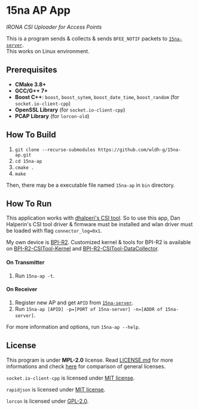 # 15na AP App

<i>IRONA CSI Uploader for Access Points</i>

This is a program sends & collects & sends `BFEE_NOTIF` packets to [`15na-server`](https://github.com/wldh-g/15na-server).\
This works on Linux environment.

## Prerequisites

-   **CMake 3.8+**
-   **GCC/G++ 7+**
-   **Boost C++**: `boost`, `boost_sytem`, `boost_date_time`, `boost_random` (for `socket.io-client-cpp`)
-   **OpenSSL Library** (for `socket.io-client-cpp`)
-   **PCAP Library** (for `lorcon-old`)

## How To Build

1. `git clone --recurse-submodules https://github.com/wldh-g/15na-ap.git`
2. `cd 15na-ap`
3. `cmake .`
4. `make`

Then, there may be a executable file named `15na-ap` in `bin` directory.

## How To Run

This application works with [dhalperi's CSI tool](https://dhalperi.github.io/linux-80211n-csitool/).
So to use this app, Dan Halperin's CSI tool driver & firmware must be installed and wlan driver must be loaded with flag `connector_log=0x1`.

My own device is [BPI-R2](http://www.banana-pi.org/r2.html). Customized kernel & tools for BPI-R2 is available on [BPI-R2-CSITool-Kernel](https://github.com/wldh-g/BPI-R2-CSITool-Kernel) and [BPI-R2-CSITool-DataCollector](https://github.com/wldh-g/BPI-R2-CSITool-DataCollector).

#### On Transmitter

1. Run `15na-ap -t`.

#### On Receiver

1. Register new AP and get `APID` from [`15na-server`](https://github.com/wldh-g/15na-server).
2. Run `15na-ap [APID] -p=[PORT of 15na-server] -n=[ADDR of 15na-server]`.

For more information and options, run `15na-ap --help`.

## License

This program is under **MPL-2.0** license. Read [LICENSE.md](LICENSE.md) for more informations and check [here](https://en.wikipedia.org/wiki/Comparison_of_free_and_open-source_software_licenses#General_comparison) for comparison of general licenses.

`socket.io-client-cpp` is licensed under [MIT license](https://github.com/wldh-g/socket.io-client-cpp/blob/master/LICENSE).

`rapidjson` is licensed under [MIT license](https://github.com/Tencent/rapidjson/blob/master/license.txt).

`lorcon` is licensed under [GPL-2.0](https://github.com/wldh-g/lorcon-old/blob/master/COPYING).

